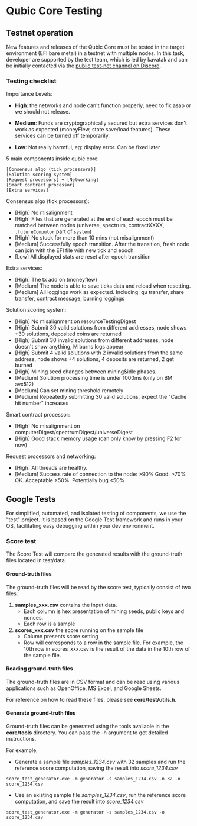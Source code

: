# Qubic Core Testing

## Testnet operation

New features and releases of the Qubic Core must be tested in the target environment (EFI bare metal) in a testnet with multiple nodes.
In this task, developer are supported by the test team, which is led by kavatak and can be initially contacted via the [public test-net channel on Discord](https://discord.com/channels/768887649540243497/1182262429174992937).

### Testing checklist
Importance Levels:
- **High**: the networks and node can't function properly, need to fix asap or we should not release.

- **Medium**: Funds are cryptographically secured but extra services don't work as expected (moneyFlew, state save/load features). These services can be turned off temporarily.

- **Low**: Not really harmful, eg: display error. Can be fixed later


5 main components inside qubic core:
```
[Consensus algo (tick processors)]
[Solution scoring system]
[Request processors] + [Networking]
[Smart contract processor]
[Extra services]
```

Consensus algo (tick processors):
- [High] No misalignment
- [High] Files that are generated at the end of each epoch must be matched between nodes (universe, spectrum, contractXXXX, `.futureComputor` part of `system`)
- [High] No stuck for more than 10 mins (not misalignment)
- [Medium] Successfully epoch transition. After the transition, fresh node can join with the EFI file with new tick and epoch.
- [Low] All displayed stats are reset after epoch transition


Extra services:
- [High] The tx add on (moneyflew)
- [Medium] The node is able to save ticks data and reload when resetting.
- [Medium] All loggings work as expected. Including: qu transfer, share transfer, contract message, burning loggings


Solution scoring system:
- [High] No misalignment on resourceTestingDigest
- [High] Submit 30 valid solutions from different addresses, node shows +30 solutions, deposited coins are returned
- [High] Submit 30 invalid solutions from different addresses, node doesn't show anything, M burns logs appear
- [High] Submit 4 valid solutions with 2 invalid solutions from the same address, node shows +4 solutions, 4 deposits are returned, 2 get burned
- [High] Mining seed changes between mining&idle phases.
- [Medium] Solution processing time is under 1000ms (only on BM avx512)
- [Medium] Can set mining threshold remotely
- [Medium] Repeatedly submitting 30 valid solutions, expect the "Cache hit number" increases

Smart contract processor:
- [High] No misalignment on computerDigest/spectrumDigest/universeDigest
- [High] Good stack memory usage (can only know by pressing F2 for now)

Request processors and networking:
- [High] All threads are healthy.
- [Medium] Success rate of connection to the node: >90% Good. >70% OK. Acceptable >50%. Potentially bug <50%


## Google Tests

For simplified, automated, and isolated testing of components, we use the "test" project.
It is based on the Google Test framework and runs in your OS, facilitating easy debugging within your dev environment.

### Score test

The Score Test will compare the generated results with the ground-truth files located in test/data.

#### Ground-truth files
The ground-truth files will be read by the score test, typically consist of two files:
1. **samples_xxx.csv** contains the input data.
    - Each column is hex presentation of mining seeds, public keys and nonces.
    - Each row is a sample
2. **scores_xxx.csv** the score running on the sample file
    - Column presents score setting
    - Row will corresponds to a row in the sample file. For example, the 10th row in scores_xxx.csv is the result of the data in the 10th row of the sample file.

#### Reading ground-truth files

The ground-truth files are in CSV format and can be read using various applications such as OpenOffice, MS Excel, and Google Sheets.

For reference on how to read these files, please see **core/test/utils.h**.

#### Generate ground-truth files
Ground-truth files can be generated using the tools available in the **core/tools** directory. You can pass the -h argument to get detailed instructions.

For example,

- Generate a sample file *samples_1234.csv* with 32 samples and run the reference score computation, saving the result into *score_1234.csv*
```
score_test_generator.exe -m generator -s samples_1234.csv -n 32 -o score_1234.csv
```

- Use an existing sample file *samples_1234.csv*, run the reference score computation, and save the result into *score_1234.csv*
```
score_test_generator.exe -m generator -s samples_1234.csv -o score_1234.csv
```
